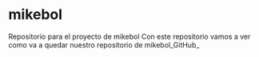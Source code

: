 # mikebol
Repositorio para el proyecto de mikebol
Con este repositorio vamos a ver como va a quedar nuestro repositorio de mikebol_GitHub_
